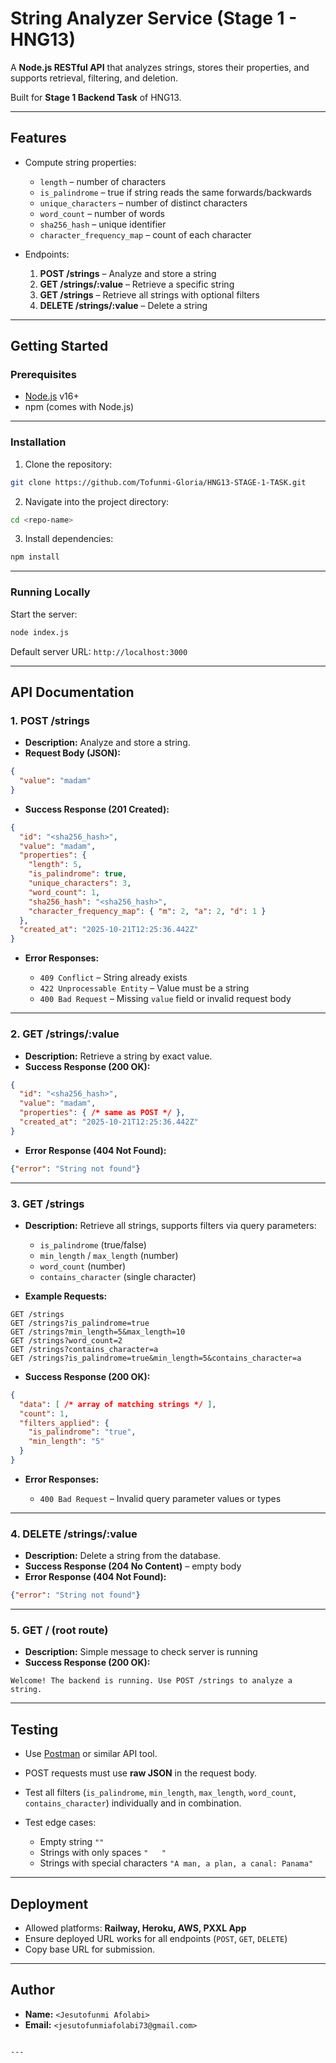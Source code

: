 # String Analyzer Service (Stage 1 - HNG13)

A **Node.js RESTful API** that analyzes strings, stores their properties, and supports retrieval, filtering, and deletion.  

Built for **Stage 1 Backend Task** of HNG13.

---

## Features

- Compute string properties:
  - `length` – number of characters
  - `is_palindrome` – true if string reads the same forwards/backwards
  - `unique_characters` – number of distinct characters
  - `word_count` – number of words
  - `sha256_hash` – unique identifier
  - `character_frequency_map` – count of each character

- Endpoints:
  1. **POST /strings** – Analyze and store a string
  2. **GET /strings/:value** – Retrieve a specific string
  3. **GET /strings** – Retrieve all strings with optional filters
  4. **DELETE /strings/:value** – Delete a string

---

## Getting Started

### Prerequisites

- [Node.js](https://nodejs.org/) v16+
- npm (comes with Node.js)

---

### Installation

1. Clone the repository:

```bash
git clone https://github.com/Tofunmi-Gloria/HNG13-STAGE-1-TASK.git
````

2. Navigate into the project directory:

```bash
cd <repo-name>
```

3. Install dependencies:

```bash
npm install
```

---

### Running Locally

Start the server:

```bash
node index.js
```

Default server URL: `http://localhost:3000`

---

## API Documentation

### 1. POST /strings

* **Description:** Analyze and store a string.
* **Request Body (JSON):**

```json
{
  "value": "madam"
}
```

* **Success Response (201 Created):**

```json
{
  "id": "<sha256_hash>",
  "value": "madam",
  "properties": {
    "length": 5,
    "is_palindrome": true,
    "unique_characters": 3,
    "word_count": 1,
    "sha256_hash": "<sha256_hash>",
    "character_frequency_map": { "m": 2, "a": 2, "d": 1 }
  },
  "created_at": "2025-10-21T12:25:36.442Z"
}
```

* **Error Responses:**

  * `409 Conflict` – String already exists
  * `422 Unprocessable Entity` – Value must be a string
  * `400 Bad Request` – Missing `value` field or invalid request body

---

### 2. GET /strings/:value

* **Description:** Retrieve a string by exact value.
* **Success Response (200 OK):**

```json
{
  "id": "<sha256_hash>",
  "value": "madam",
  "properties": { /* same as POST */ },
  "created_at": "2025-10-21T12:25:36.442Z"
}
```

* **Error Response (404 Not Found):**

```json
{"error": "String not found"}
```

---

### 3. GET /strings

* **Description:** Retrieve all strings, supports filters via query parameters:

  * `is_palindrome` (true/false)
  * `min_length` / `max_length` (number)
  * `word_count` (number)
  * `contains_character` (single character)

* **Example Requests:**

```
GET /strings
GET /strings?is_palindrome=true
GET /strings?min_length=5&max_length=10
GET /strings?word_count=2
GET /strings?contains_character=a
GET /strings?is_palindrome=true&min_length=5&contains_character=a
```

* **Success Response (200 OK):**

```json
{
  "data": [ /* array of matching strings */ ],
  "count": 1,
  "filters_applied": {
    "is_palindrome": "true",
    "min_length": "5"
  }
}
```

* **Error Responses:**

  * `400 Bad Request` – Invalid query parameter values or types

---

### 4. DELETE /strings/:value

* **Description:** Delete a string from the database.
* **Success Response (204 No Content)** – empty body
* **Error Response (404 Not Found):**

```json
{"error": "String not found"}
```

---

### 5. GET / (root route)

* **Description:** Simple message to check server is running
* **Success Response (200 OK):**

```
Welcome! The backend is running. Use POST /strings to analyze a string.
```

---

## Testing

* Use [Postman](https://www.postman.com/) or similar API tool.
* POST requests must use **raw JSON** in the request body.
* Test all filters (`is_palindrome`, `min_length`, `max_length`, `word_count`, `contains_character`) individually and in combination.
* Test edge cases:

  * Empty string `""`
  * Strings with only spaces `"   "`
  * Strings with special characters `"A man, a plan, a canal: Panama"`

---

## Deployment

* Allowed platforms: **Railway, Heroku, AWS, PXXL App**
* Ensure deployed URL works for all endpoints (`POST`, `GET`, `DELETE`)
* Copy base URL for submission.

---

## Author

* **Name:** `<Jesutofunmi Afolabi>`
* **Email:** `<jesutofunmiafolabi73@gmail.com>`

```

---
